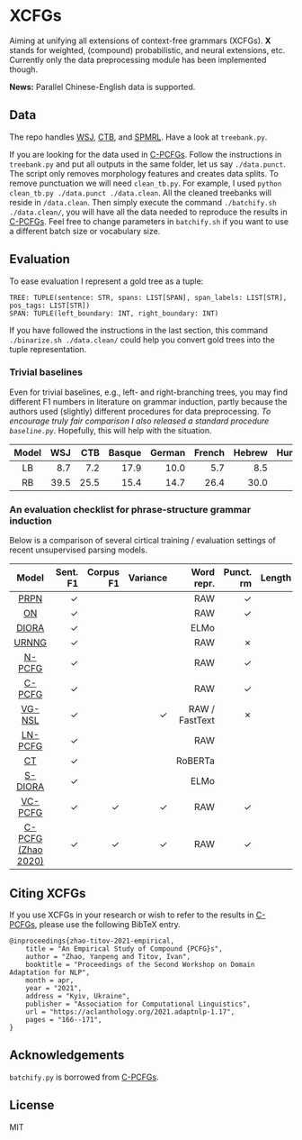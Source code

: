 # XCFGs

Aiming at unifying all extensions of context-free grammars (XCFGs). **X** stands for weighted, (compound) probabilistic,
and neural extensions, etc. Currently only the data preprocessing module has been implemented though.

**News:** Parallel Chinese-English data is supported.

## Data

The repo handles [WSJ](https://catalog.ldc.upenn.edu/LDC99T42), [CTB](https://catalog.ldc.upenn.edu/LDC2005T01), and [SPMRL](https://dokufarm.phil.hhu.de/spmrl2014/). Have a look at `treebank.py`.

If you are looking for the data used in [C-PCFGs](https://arxiv.org/abs/2103.02298). Follow the instructions in `treebank.py` and put all outputs in the same folder, let us say `./data.punct`. The script only removes morphology features and creates data splits. To remove punctuation we will need `clean_tb.py`. For example, I used `python clean_tb.py ./data.punct ./data.clean`. All the cleaned treebanks will reside in `/data.clean`.  Then simply execute the command `./batchify.sh ./data.clean/`, you will have all the data needed to reproduce the results in [C-PCFGs](https://arxiv.org/abs/2103.02298). Feel free to change parameters in `batchify.sh` if you want to use a different batch size or vocabulary size.

## Evaluation
To ease evaluation I represent a gold tree as a tuple:
```
TREE: TUPLE(sentence: STR, spans: LIST[SPAN], span_labels: LIST[STR], pos_tags: LIST[STR])
SPAN: TUPLE(left_boundary: INT, right_boundary: INT)
```
If you have followed the instructions in the last section, this command `./binarize.sh ./data.clean/` could help you convert gold trees into the tuple representation. 

### Trivial baselines

Even for trivial baselines, e.g., left- and right-branching trees, you may find different F1 numbers in literature on grammar induction, partly because the authors used (slightly) different procedures for data preprocessing. *To encourage truly fair comparison I also released a standard procedure `baseline.py`.* Hopefully, this will help with the situation.

| Model | WSJ | CTB | Basque | German | French | Hebrew | Hungarian | Korean | Polish | Swedish |
|:-:|-:|-:|-:|-:|-:|-:|-:|-:|-:|-:|
| LB | 8.7 | 7.2 | 17.9 | 10.0 | 5.7 | 8.5 | 13.3 | 18.5 | 10.9 | 8.4 |
| RB | 39.5 | 25.5 | 15.4 | 14.7 | 26.4 | 30.0 | 12.7 | 19.2 | 34.2 | 30.4 |

### An evaluation checklist for phrase-structure grammar induction

Below is a comparison of several cirtical training / evaluation settings of recent unsupervised parsing models.

| Model | Sent. F1 | Corpus F1 | Variance | Word repr. | Punct. rm | Length | Dataset |
|:-:|-:|-:|-:|-:|-:|-:|-:|
| [PRPN](https://openreview.net/forum?id=rkgOLb-0W) | &check; |  |  | RAW | &check; |  | WSJ | |
| [ON](https://openreview.net/forum?id=B1l6qiR5F7) | &check; |  |  | RAW | &check; |  | WSJ |  |
| [DIORA](https://doi.org/10.18653/v1/N19-1116) | &check; |  |  | ELMo |  |  | WSJ |  |
| [URNNG](https://doi.org/10.18653/v1/N19-1114) | &check; |  |  | RAW | &cross; |  | WSJ |  |
| [N-PCFG](https://doi.org/10.18653/v1/P19-1228) | &check; |  |  | RAW | &check; |  | WSJ / CTB |  |
| [C-PCFG](https://doi.org/10.18653/v1/P19-1228) | &check; |  |  | RAW | &check; |  | WSJ / CTB |  |
| [VG-NSL](https://doi.org/10.18653/v1/P19-1180) | &check; |  | &check; | RAW / FastText | &cross; |  | MSCOCO |  |
| [LN-PCFG](http://arxiv.org/abs/2007.15135) | &check; |  |  | RAW |  |  | WSJ |  |
| [CT](https://www.aclweb.org/anthology/2020.emnlp-main.389) | &check; |  |  | RoBERTa |  |  | WSJ |  |
| [S-DIORA](https://www.aclweb.org/anthology/2020.emnlp-main.392) | &check; |  |  | ELMo |  |  | WSJ |  |
| [VC-PCFG](https://www.aclweb.org/anthology/2020.emnlp-main.354) | &check; | &check; | &check; | RAW | &check; |  | MSCOCO |  |
| [C-PCFG (Zhao 2020)](https://arxiv.org/abs/2103.02298) | &check; | &check; | &check; | RAW | &check; |  | WSJ / CTB / SPMRL |  |


## Citing XCFGs

If you use XCFGs in your research or wish to refer to the results in [C-PCFGs](https://arxiv.org/abs/2103.02298), please use the following BibTeX entry.
```
@inproceedings{zhao-titov-2021-empirical,
    title = "An Empirical Study of Compound {PCFG}s",
    author = "Zhao, Yanpeng and Titov, Ivan",
    booktitle = "Proceedings of the Second Workshop on Domain Adaptation for NLP",
    month = apr,
    year = "2021",
    address = "Kyiv, Ukraine",
    publisher = "Association for Computational Linguistics",
    url = "https://aclanthology.org/2021.adaptnlp-1.17",
    pages = "166--171",
}
```
## Acknowledgements
`batchify.py` is borrowed from [C-PCFGs](https://github.com/harvardnlp/compound-pcfg).

## License
MIT
